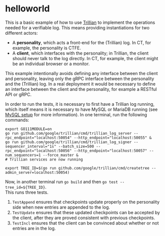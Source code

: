 # helloworld
This is a basic example of how to use
[Trillian](http://github.com/google/trillian) to implement the operations
needed for a verifiable log.  This means providing instantiations for two
different actors:
- A **personality**, which acts a front-end for the (Trillian) log.  In CT,
  for example, the personality is CTFE.
- A **client**, which interfaces with the personality; in Trillian, the client
  should never talk to the log directly.  In CT, for example, the client might
  be an individual browser or a monitor.

This example intentionally avoids
defining any interface between the client and personality, leaving only the
gRPC interface between the personality and the (Trillian) log.  In a real
deployment it would be necessary to define an interface between the client
and the personality, for example a RESTful API or gRPC.

In order to run the tests, it is necessary to first have a Trillian log
running, which itself means it is necessary to have MySQL or MariaDB
running (see [MySQL
setup](http://github.com/google/trillian#mysqlsetup) for more
information).  In one terminal, run the following commands:

```
export GO111MODULE=on
go run github.com/google/trillian/cmd/trillian_log_server --rpc_endpoint="localhost:50054" --http_endpoint="localhost:50055" &
go run github.com/google/trillian/cmd/trillian_log_signer --sequencer_interval="1s" --batch_size=500 --rpc_endpoint="localhost:50056" --http_endpoint="localhost:50057" --num_sequencers=1 --force_master &
# Trillian services are now running

export TREE_ID=$(go run github.com/google/trillian/cmd/createtree --admin_server=localhost:50054)
```

Now, in another terminal run `go build` and then `go test --tree_id=${TREE_ID}`.  
This runs three tests. 
1. `TestAppend` ensures that checkpoints update properly on the
personality side when new entries are appended to the log.
2. `TestUpdate` ensures that these updated checkpoints can be accepted by the 
client, after they are proved consistent with previous checkpoints.
3. `TestIncl` ensures that the client can be convinced about whether or not 
entries are in the log.
